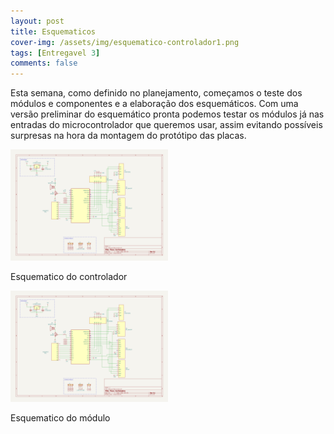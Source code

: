 ```yaml
---
layout: post
title: Esquematicos
cover-img: /assets/img/esquematico-controlador1.png
tags: [Entregavel 3]
comments: false
---
```



Esta semana, como definido no planejamento, começamos o teste dos módulos e componentes e a elaboração dos esquemáticos. Com uma versão preliminar
do esquemático pronta podemos testar os módulos já nas entradas do microcontrolador que queremos usar, assim evitando possíveis surpresas na hora
da montagem do protótipo das placas.

<a href="../assets/img/esquematico-controlador1.png"><img class="mx-auto d-block" src="../assets/img/esquematico-controlador1.png" style="width:50%;height:50%;"></a>
<p class="text-center">Esquematico do controlador</p>

<a href="../assets/img/esquematico-controlador1.png"><img class="mx-auto d-block" src="../assets/img/esquematico-controlador1.png" style="width:50%;height:50%;"></a>
<p class="text-center">Esquematico do módulo</p>